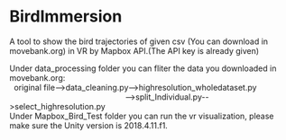 # BirdImmersion
A tool to show the bird trajectories of given csv (You can download in movebank.org) in VR by Mapbox API.(The API key is already given)  

Under data_processing folder you can fliter the data you downloaded in movebank.org:  
&nbsp;&nbsp;original file-->data_cleaning.py-->highresolution_wholedataset.py  
&nbsp;&nbsp;&nbsp;&nbsp;&nbsp;&nbsp;&nbsp;&nbsp;&nbsp;&nbsp;&nbsp;&nbsp;&nbsp;&nbsp;&nbsp;&nbsp;&nbsp;&nbsp; &nbsp;&nbsp;&nbsp;&nbsp;&nbsp;&nbsp;&nbsp;&nbsp;&nbsp;&nbsp;&nbsp;&nbsp;&nbsp;&nbsp;&nbsp;&nbsp;&nbsp;&nbsp;&nbsp;&nbsp;&nbsp;&nbsp;&nbsp;&nbsp;&nbsp;&nbsp;&nbsp;&nbsp;&nbsp;&nbsp;&nbsp;&nbsp;
-->split_Individual.py-->select_highresolution.py  
Under Mapbox_Bird_Test folder you can run the vr visualization, please make sure the Unity version is 2018.4.11.f1.  



